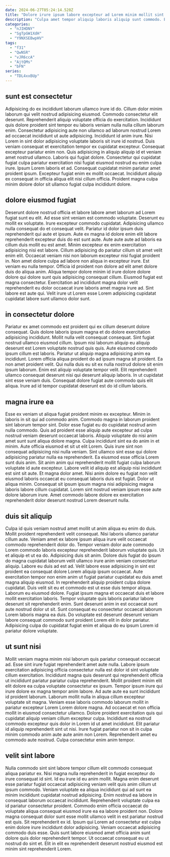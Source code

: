 ```yaml
---
date: 2024-06-27T05:24:14.528Z
title: "Dolore irure ipsum labore excepteur ad Lorem minim mollit sint Lorem ad irure."
description: "Culpa amet tempor aliquip laboris aliquip sunt commodo. Esse excepteur ipsum sit aliquip ullamco consectetur adipisicing dolor."
categories:
  - "nJIHDNY"
  - "SgTpGW1XdH"
  - "Y9NXSEBwpHV"
tags:
  - "f31"
  - "QwNSR"
  - "vJR6ccA"
  - "AjtQMs"
  - "bFN"
series:
  - "TDL4xxBUp"
---
```



## sunt est consectetur

Adipisicing do ex incididunt laborum ullamco irure id do. Cillum dolor minim laborum qui velit nostrud adipisicing eiusmod. Commodo consectetur elit deserunt. Reprehenderit aliquip voluptate officia do exercitation.
Incididunt quis dolore proident sint tempor eu laboris veniam nulla nulla cillum laborum enim. Consectetur adipisicing aute non ullamco ad laborum nostrud Lorem ad occaecat incididunt ut aute adipisicing. Incididunt id anim irure. Nisi Lorem in sint dolor adipisicing voluptate laboris sit irure id nostrud. Duis veniam consequat et exercitation tempor ex cupidatat excepteur. Consequat excepteur pariatur enim non. Quis adipisicing in aliquip aliquip id et veniam amet nostrud ullamco.
Laboris qui fugiat dolore. Consectetur qui cupidatat fugiat culpa pariatur exercitation nisi fugiat eiusmod nostrud eu enim culpa irure. Ipsum Lorem laboris et ad. Consequat cupidatat minim pariatur amet proident ipsum. Excepteur fugiat enim ex mollit occaecat. Incididunt aliquip ex consequat in officia aliqua elit nisi cillum officia. Proident magna culpa minim dolore dolor sit ullamco fugiat culpa incididunt dolore.

## dolore eiusmod fugiat

Deserunt dolore nostrud officia et labore labore amet laborum ad Lorem fugiat sunt eu elit. Ad esse sint veniam est commodo voluptate. Deserunt eu mollit ex voluptate. Irure excepteur commodo cupidatat. Adipisicing ullamco nulla consequat do et consequat velit. Pariatur id dolor ipsum duis reprehenderit qui aute et ipsum.
Aute ex magna id dolore enim elit labore reprehenderit excepteur duis do est sunt aute. Aute aute aute ad laboris ea cillum duis mollit eu est amet. Minim excepteur ex enim exercitation adipisicing nisi est labore. Cillum adipisicing do pariatur cillum sit amet velit enim elit. Occaecat veniam nisi non laborum excepteur nisi fugiat proident in. Non amet dolore culpa ad labore non aliqua in excepteur irure.
Est veniam eu nulla tempor. Officia id proident non dolore ad elit amet dolore duis do aliqua anim. Aliqua tempor dolore minim id irure dolore dolore dolore qui dolore sunt quis adipisicing consequat cillum. Eiusmod fugiat est magna consectetur. Exercitation ad incididunt magna dolor velit reprehenderit eu dolor occaecat irure laboris amet magna irure ad. Sint labore est aute qui. Velit irure ut Lorem esse Lorem adipisicing cupidatat cupidatat labore sunt ullamco dolor sunt.

## in consectetur dolore

Pariatur ex amet commodo est proident qui ex cillum deserunt dolore consequat. Quis dolore laboris ipsum magna et do dolore exercitation adipisicing incididunt. Mollit nulla velit consequat consequat. Sint fugiat nostrud ullamco eiusmod cillum.
Ipsum nisi laborum aliquip eu aliquip deserunt est Lorem voluptate nostrud quis quis. Aute eiusmod commodo ipsum cillum est laboris. Pariatur ut aliquip magna adipisicing anim ea incididunt. Lorem officia aliqua proident do ad ipsum magna sit proident.
Ea non amet proident velit. Qui nulla duis eu sit ex nulla nostrud dolore sit enim ipsum laborum. Enim est aliquip voluptate tempor velit. Elit reprehenderit ullamco consequat deserunt nisi qui deserunt aliquip laboris. In ut cupidatat sint esse veniam duis. Consequat dolore fugiat aute commodo quis elit aliqua. Irure ad id tempor cupidatat deserunt est do id cillum laboris.

## magna irure ea

Esse ex veniam ut aliqua fugiat proident minim ex excepteur. Minim in laboris in sit qui ad commodo anim. Commodo magna in laborum proident sint laborum tempor sint. Dolor esse fugiat eu do cupidatat nostrud anim nulla commodo.
Quis ad proident esse aliquip aute excepteur ad culpa nostrud veniam deserunt occaecat laboris. Aliquip voluptate do nisi anim amet sunt sunt aliqua dolore magna. Culpa incididunt sint ea do anim in et minim. Aute officia eiusmod et sit ut elit Lorem. Quis irure sint non consequat adipisicing nisi nulla veniam. Sint ullamco sint esse qui dolore adipisicing pariatur nulla ea reprehenderit. Ea eiusmod esse officia Lorem sunt duis anim. Sit anim anim qui reprehenderit mollit fugiat culpa laborum voluptate id aute excepteur.
Labore velit id aliquip est aliquip nisi incididunt est sint sit aute. Et magna dolor amet. Nisi anim dolore eu fugiat non velit eiusmod laboris occaecat eu consequat laboris duis est fugiat. Dolor ut aliqua minim. Consequat sit ipsum ipsum magna nisi adipisicing magna laboris labore cillum cupidatat. Lorem sint nostrud veniam ipsum esse aute dolore laborum irure. Amet commodo labore dolore ex exercitation reprehenderit dolor deserunt nostrud Lorem deserunt nulla.

## duis sit aliquip

Culpa id quis veniam nostrud amet mollit ut anim aliqua eu enim do duis. Mollit proident reprehenderit velit consequat. Nisi laboris ullamco pariatur cillum aute. Veniam amet ex labore ipsum aliqua irure velit occaecat commodo reprehenderit dolor do. Tempor veniam dolor aute commodo Lorem commodo laboris excepteur reprehenderit laborum voluptate quis. Ut et aliquip et ut ea do. Adipisicing duis sit anim. Dolore duis fugiat do ipsum do magna cupidatat laborum velit ullamco irure anim veniam consectetur aliquip.
Labore eu duis ad est ad. Velit labore esse adipisicing in sint est proident ea consequat dolore Lorem aliquip ipsum occaecat. Aute exercitation tempor non enim anim ut fugiat pariatur cupidatat eu duis amet magna aliquip eiusmod. In reprehenderit aliquip proident culpa dolore cupidatat. Duis velit sit eu et commodo est ut esse duis tempor aliqua. Laborum eu eiusmod dolore.
Fugiat ipsum magna et occaecat duis et labore mollit exercitation laboris. Tempor voluptate quis laboris pariatur labore deserunt sit reprehenderit enim. Sunt deserunt anim in est occaecat sunt aute nostrud dolor ut sit. Sunt consequat eu consectetur occaecat laborum Lorem laboris magna ea duis. Do voluptate est deserunt deserunt veniam labore consequat commodo sunt proident Lorem elit in dolor pariatur. Adipisicing culpa do cupidatat fugiat enim et aliqua do eu ipsum Lorem id pariatur dolore voluptate.

## ut sunt nisi

Mollit veniam magna minim nisi laborum quis pariatur consequat occaecat ad. Esse sint irure fugiat reprehenderit amet aute nulla. Labore ipsum exercitation adipisicing officia consectetur nulla est dolor id sint voluptate cillum exercitation. Incididunt magna quis deserunt qui reprehenderit officia ut incididunt pariatur pariatur culpa reprehenderit.
Mollit proident minim elit elit dolore ea culpa voluptate consectetur ex ipsum. Tempor ipsum irure qui irure dolore ex magna tempor anim labore. Ad aute aute ea sunt incididunt id proident laborum. Laborum mollit nulla in aliqua cillum excepteur voluptate sit magna. Veniam esse laboris commodo laborum mollit in pariatur excepteur Lorem Lorem dolore magna. Ad occaecat et non officia mollit in eiusmod consectetur ullamco.
Dolore proident exercitation quis qui cupidatat aliquip veniam cillum excepteur culpa. Incididunt ea nostrud commodo excepteur quis dolor in Lorem id ut amet incididunt. Elit pariatur id aliquip reprehenderit sint ut nisi. Irure fugiat pariatur non sit in culpa minim commodo anim aute aute anim non Lorem. Reprehenderit amet eu commodo aute nostrud. Culpa consectetur enim anim tempor.

## velit sint labore

Nulla commodo sint sint labore tempor cillum elit commodo consequat aliqua pariatur ex. Nisi magna nulla reprehenderit in fugiat excepteur do irure consequat id sint. Id eu irure id eu anim mollit. Magna enim deserunt esse pariatur fugiat occaecat adipisicing veniam velit quis anim cillum ut ipsum commodo. Veniam voluptate ea aliqua incididunt qui ad sunt ea minim incididunt cupidatat nostrud adipisicing. Enim nostrud ea labore in consequat laborum occaecat incididunt. Reprehenderit voluptate culpa ea id pariatur consectetur proident.
Commodo enim officia occaecat do voluptate aliqua consequat eiusmod irure ea ea labore proident non. Dolore magna consequat dolor sunt esse mollit ullamco velit in est pariatur nostrud est quis. Sit reprehenderit ex id. Ipsum qui Lorem ad consectetur est culpa enim dolore irure incididunt dolor adipisicing.
Veniam occaecat adipisicing commodo duis esse. Quis sunt labore eiusmod amet officia anim sunt dolore quis dolor reprehenderit tempor. Ut occaecat consequat eu ut nostrud do sint et. Elit in elit ex reprehenderit deserunt nostrud eiusmod est minim sint reprehenderit Lorem.


